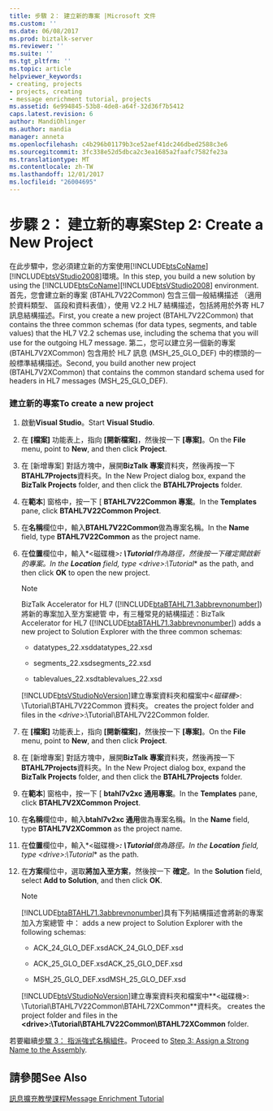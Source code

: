 ```yaml
---
title: 步驟 2： 建立新的專案 |Microsoft 文件
ms.custom: ''
ms.date: 06/08/2017
ms.prod: biztalk-server
ms.reviewer: ''
ms.suite: ''
ms.tgt_pltfrm: ''
ms.topic: article
helpviewer_keywords:
- creating, projects
- projects, creating
- message enrichment tutorial, projects
ms.assetid: 6e994845-53b8-4de8-a64f-32d36f7b5412
caps.latest.revision: 6
author: MandiOhlinger
ms.author: mandia
manager: anneta
ms.openlocfilehash: c4b296b01179b3ce52aef41dc246dbed2588c3e6
ms.sourcegitcommit: 3fc338e52d5dbca2c3ea1685a2faafc7582fe23a
ms.translationtype: MT
ms.contentlocale: zh-TW
ms.lasthandoff: 12/01/2017
ms.locfileid: "26004695"
---
```

# <a name="step-2-create-a-new-project"></a><span data-ttu-id="0eb48-102">步驟 2： 建立新的專案</span><span class="sxs-lookup"><span data-stu-id="0eb48-102">Step 2: Create a New Project</span></span>
<span data-ttu-id="0eb48-103">在此步驟中，您必須建立新的方案使用[!INCLUDE[btsCoName](../../includes/btsconame-md.md)][!INCLUDE[btsVStudio2008](../../includes/btsvstudio2008-md.md)]環境。</span><span class="sxs-lookup"><span data-stu-id="0eb48-103">In this step, you build a new solution by using the [!INCLUDE[btsCoName](../../includes/btsconame-md.md)][!INCLUDE[btsVStudio2008](../../includes/btsvstudio2008-md.md)] environment.</span></span> <span data-ttu-id="0eb48-104">首先，您會建立新的專案 (BTAHL7V22Common) 包含三個一般結構描述 （適用於資料類型、 區段和資料表值），使用 V2.2 HL7 結構描述，包括將用於外寄 HL7 訊息結構描述。</span><span class="sxs-lookup"><span data-stu-id="0eb48-104">First, you create a new project (BTAHL7V22Common) that contains the three common schemas (for data types, segments, and table values) that the HL7 V2.2 schemas use, including the schema that you will use for the outgoing HL7 message.</span></span> <span data-ttu-id="0eb48-105">第二，您可以建立另一個新的專案 (BTAHL7V2XCommon) 包含用於 HL7 訊息 (MSH_25_GLO_DEF) 中的標頭的一般標準結構描述。</span><span class="sxs-lookup"><span data-stu-id="0eb48-105">Second, you build another new project (BTAHL7V2XCommon) that contains the common standard schema used for headers in HL7 messages (MSH_25_GLO_DEF).</span></span>  
  
### <a name="to-create-a-new-project"></a><span data-ttu-id="0eb48-106">建立新的專案</span><span class="sxs-lookup"><span data-stu-id="0eb48-106">To create a new project</span></span>  
  
1.  <span data-ttu-id="0eb48-107">啟動**Visual Studio**。</span><span class="sxs-lookup"><span data-stu-id="0eb48-107">Start **Visual Studio**.</span></span>  
  
2.  <span data-ttu-id="0eb48-108">在 **[檔案]** 功能表上，指向 **[開新檔案]**，然後按一下 **[專案]**。</span><span class="sxs-lookup"><span data-stu-id="0eb48-108">On the **File** menu, point to **New**, and then click **Project**.</span></span>  
  
3.  <span data-ttu-id="0eb48-109">在 [新增專案] 對話方塊中，展開**BizTalk 專案**資料夾，然後再按一下**BTAHL7Projects**資料夾。</span><span class="sxs-lookup"><span data-stu-id="0eb48-109">In the New Project dialog box, expand the **BizTalk Projects** folder, and then click the **BTAHL7Projects** folder.</span></span>  
  
4.  <span data-ttu-id="0eb48-110">在**範本**] 窗格中，按一下 [ **BTAHL7V22Common 專案**。</span><span class="sxs-lookup"><span data-stu-id="0eb48-110">In the **Templates** pane, click **BTAHL7V22Common Project**.</span></span>  
  
5.  <span data-ttu-id="0eb48-111">在**名稱**欄位中，輸入**BTAHL7V22Common**做為專案名稱。</span><span class="sxs-lookup"><span data-stu-id="0eb48-111">In the **Name** field, type **BTAHL7V22Common** as the project name.</span></span>  
  
6.  <span data-ttu-id="0eb48-112">在**位置**欄位中，輸入*\<磁碟機\>***: \Tutorial**作為路徑，然後按一下**確定**開啟新的專案。</span><span class="sxs-lookup"><span data-stu-id="0eb48-112">In the **Location** field, type *\<drive\>***:\Tutorial** as the path, and then click **OK** to open the new project.</span></span>  
  
    > [!NOTE]
    >  <span data-ttu-id="0eb48-113">BizTalk Accelerator for HL7 ([!INCLUDE[btaBTAHL71.3abbrevnonumber](../../includes/btabtahl71-3abbrevnonumber-md.md)]) 將新的專案加入至方案總管 中，有三種常見的結構描述：</span><span class="sxs-lookup"><span data-stu-id="0eb48-113">BizTalk Accelerator for HL7 ([!INCLUDE[btaBTAHL71.3abbrevnonumber](../../includes/btabtahl71-3abbrevnonumber-md.md)]) adds a new project to Solution Explorer with the three common schemas:</span></span>  
  
    -   <span data-ttu-id="0eb48-114">datatypes_22.xsd</span><span class="sxs-lookup"><span data-stu-id="0eb48-114">datatypes_22.xsd</span></span>  
  
    -   <span data-ttu-id="0eb48-115">segments_22.xsd</span><span class="sxs-lookup"><span data-stu-id="0eb48-115">segments_22.xsd</span></span>  
  
    -   <span data-ttu-id="0eb48-116">tablevalues_22.xsd</span><span class="sxs-lookup"><span data-stu-id="0eb48-116">tablevalues_22.xsd</span></span>  
  
     [!INCLUDE[btsVStudioNoVersion](../../includes/btsvstudionoversion-md.md)]<span data-ttu-id="0eb48-117">建立專案資料夾和檔案中\<*磁碟機*\>: \Tutorial\BTAHL7V22Common 資料夾。</span><span class="sxs-lookup"><span data-stu-id="0eb48-117"> creates the project folder and files in the \<*drive*\>:\Tutorial\BTAHL7V22Common folder.</span></span>  
  
7.  <span data-ttu-id="0eb48-118">在 **[檔案]** 功能表上，指向 **[開新檔案]**，然後按一下 **[專案]**。</span><span class="sxs-lookup"><span data-stu-id="0eb48-118">On the **File** menu, point to **New**, and then click **Project**.</span></span>  
  
8.  <span data-ttu-id="0eb48-119">在 [新增專案] 對話方塊中，展開**BizTalk 專案**資料夾，然後再按一下**BTAHL7Projects**資料夾。</span><span class="sxs-lookup"><span data-stu-id="0eb48-119">In the New Project dialog box, expand the **BizTalk Projects** folder, and then click the **BTAHL7Projects** folder.</span></span>  
  
9. <span data-ttu-id="0eb48-120">在**範本**] 窗格中，按一下 [ **btahl7v2xc 通用專案**。</span><span class="sxs-lookup"><span data-stu-id="0eb48-120">In the **Templates** pane, click **BTAHL7V2XCommon Project**.</span></span>  
  
10. <span data-ttu-id="0eb48-121">在**名稱**欄位中，輸入**btahl7v2xc 通用**做為專案名稱。</span><span class="sxs-lookup"><span data-stu-id="0eb48-121">In the **Name** field, type **BTAHL7V2XCommon** as the project name.</span></span>  
  
11. <span data-ttu-id="0eb48-122">在**位置**欄位中，輸入*\<磁碟機\>***: \Tutorial**做為路徑。</span><span class="sxs-lookup"><span data-stu-id="0eb48-122">In the **Location** field, type *\<drive\>***:\Tutorial** as the path.</span></span>  
  
12. <span data-ttu-id="0eb48-123">在**方案**欄位中，選取**將加入至方案**，然後按一下 **確定**。</span><span class="sxs-lookup"><span data-stu-id="0eb48-123">In the **Solution** field, select **Add to Solution**, and then click **OK**.</span></span>  
  
    > [!NOTE]
    >  [!INCLUDE[btaBTAHL71.3abbrevnonumber](../../includes/btabtahl71-3abbrevnonumber-md.md)]<span data-ttu-id="0eb48-124">具有下列結構描述會將新的專案加入方案總管 中：</span><span class="sxs-lookup"><span data-stu-id="0eb48-124"> adds a new project to Solution Explorer with the following schemas:</span></span>  
  
    -   <span data-ttu-id="0eb48-125">ACK_24_GLO_DEF.xsd</span><span class="sxs-lookup"><span data-stu-id="0eb48-125">ACK_24_GLO_DEF.xsd</span></span>  
  
    -   <span data-ttu-id="0eb48-126">ACK_25_GLO_DEF.xsd</span><span class="sxs-lookup"><span data-stu-id="0eb48-126">ACK_25_GLO_DEF.xsd</span></span>  
  
    -   <span data-ttu-id="0eb48-127">MSH_25_GLO_DEF.xsd</span><span class="sxs-lookup"><span data-stu-id="0eb48-127">MSH_25_GLO_DEF.xsd</span></span>  
  
     [!INCLUDE[btsVStudioNoVersion](../../includes/btsvstudionoversion-md.md)]<span data-ttu-id="0eb48-128">建立專案資料夾和檔案中**\<磁碟機\>: \Tutorial\BTAHL7V22Common\BTAHL72XCommon**資料夾。</span><span class="sxs-lookup"><span data-stu-id="0eb48-128"> creates the project folder and files in the **\<drive\>:\Tutorial\BTAHL7V22Common\BTAHL72XCommon** folder.</span></span>  
  
 <span data-ttu-id="0eb48-129">若要繼續[步驟 3： 指派強式名稱組件](../../adapters-and-accelerators/accelerator-hl7/step-3-assign-a-strong-name-to-the-assembly.md)。</span><span class="sxs-lookup"><span data-stu-id="0eb48-129">Proceed to [Step 3: Assign a Strong Name to the Assembly](../../adapters-and-accelerators/accelerator-hl7/step-3-assign-a-strong-name-to-the-assembly.md).</span></span>  
  
## <a name="see-also"></a><span data-ttu-id="0eb48-130">請參閱</span><span class="sxs-lookup"><span data-stu-id="0eb48-130">See Also</span></span>  
 [<span data-ttu-id="0eb48-131">訊息擴充教學課程</span><span class="sxs-lookup"><span data-stu-id="0eb48-131">Message Enrichment Tutorial</span></span>](../../adapters-and-accelerators/accelerator-hl7/message-enrichment-tutorial.md)